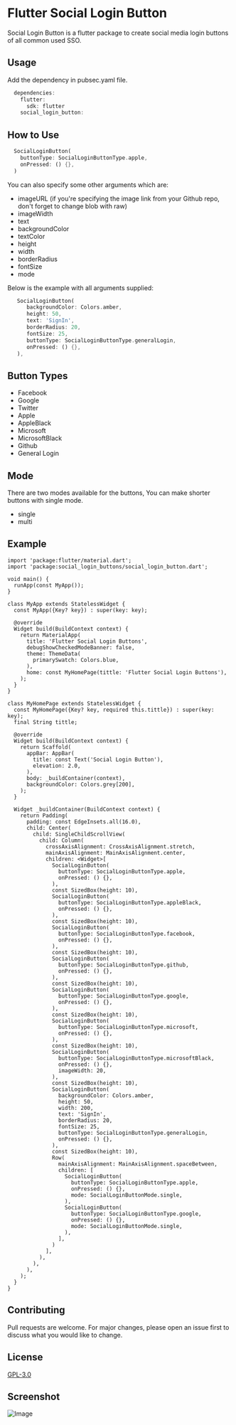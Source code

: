 # Flutter Social Login Button

Social Login Button is a flutter package to create social media login buttons of all common used SSO.

## Usage

Add the dependency in pubsec.yaml file.

```dart
  dependencies:
    flutter:
      sdk: flutter
    social_login_button:
```

## How to Use

```dart
  SocialLoginButton(
    buttonType: SocialLoginButtonType.apple,
    onPressed: () {},
  )          
```
You can also specify some other arguments which are:

- imageURL (if you're specifying the image link from your Github repo, don't forget to change blob with raw)
- imageWidth
- text
- backgroundColor
- textColor
- height
- width
- borderRadius
- fontSize
- mode

Below is the example with all arguments supplied:

```dart
   SocialLoginButton(
      backgroundColor: Colors.amber,
      height: 50,
      text: 'SignIn',
      borderRadius: 20,
      fontSize: 25,
      buttonType: SocialLoginButtonType.generalLogin,
      onPressed: () {},
   ),
```

## Button Types

- Facebook
- Google
- Twitter
- Apple
- AppleBlack
- Microsoft
- MicrosoftBlack
- Github
- General Login

## Mode

There are two modes available for the buttons, You can make shorter buttons with single mode.

- single
- multi

## Example

```
import 'package:flutter/material.dart';
import 'package:social_login_buttons/social_login_button.dart';

void main() {
  runApp(const MyApp());
}

class MyApp extends StatelessWidget {
  const MyApp({Key? key}) : super(key: key);

  @override
  Widget build(BuildContext context) {
    return MaterialApp(
      title: 'Flutter Social Login Buttons',
      debugShowCheckedModeBanner: false,
      theme: ThemeData(
        primarySwatch: Colors.blue,
      ),
      home: const MyHomePage(tittle: 'Flutter Social Login Buttons'),
    );
  }
}

class MyHomePage extends StatelessWidget {
  const MyHomePage({Key? key, required this.tittle}) : super(key: key);
  final String tittle;

  @override
  Widget build(BuildContext context) {
    return Scaffold(
      appBar: AppBar(
        title: const Text('Social Login Button'),
        elevation: 2.0,
      ),
      body: _buildContainer(context),
      backgroundColor: Colors.grey[200],
    );
  }

  Widget _buildContainer(BuildContext context) {
    return Padding(
      padding: const EdgeInsets.all(16.0),
      child: Center(
        child: SingleChildScrollView(
          child: Column(
            crossAxisAlignment: CrossAxisAlignment.stretch,
            mainAxisAlignment: MainAxisAlignment.center,
            children: <Widget>[
              SocialLoginButton(
                buttonType: SocialLoginButtonType.apple,
                onPressed: () {},
              ),
              const SizedBox(height: 10),
              SocialLoginButton(
                buttonType: SocialLoginButtonType.appleBlack,
                onPressed: () {},
              ),
              const SizedBox(height: 10),
              SocialLoginButton(
                buttonType: SocialLoginButtonType.facebook,
                onPressed: () {},
              ),
              const SizedBox(height: 10),
              SocialLoginButton(
                buttonType: SocialLoginButtonType.github,
                onPressed: () {},
              ),
              const SizedBox(height: 10),
              SocialLoginButton(
                buttonType: SocialLoginButtonType.google,
                onPressed: () {},
              ),
              const SizedBox(height: 10),
              SocialLoginButton(
                buttonType: SocialLoginButtonType.microsoft,
                onPressed: () {},
              ),
              const SizedBox(height: 10),
              SocialLoginButton(
                buttonType: SocialLoginButtonType.microsoftBlack,
                onPressed: () {},
                imageWidth: 20,
              ),
              const SizedBox(height: 10),
              SocialLoginButton(
                backgroundColor: Colors.amber,
                height: 50,
                width: 200,
                text: 'SignIn',
                borderRadius: 20,
                fontSize: 25,
                buttonType: SocialLoginButtonType.generalLogin,
                onPressed: () {},
              ),
              const SizedBox(height: 10),
              Row(
                mainAxisAlignment: MainAxisAlignment.spaceBetween,
                children: [
                  SocialLoginButton(
                    buttonType: SocialLoginButtonType.apple,
                    onPressed: () {},
                    mode: SocialLoginButtonMode.single,
                  ),
                  SocialLoginButton(
                    buttonType: SocialLoginButtonType.google,
                    onPressed: () {},
                    mode: SocialLoginButtonMode.single,
                  ),
                ],
              )
            ],
          ),
        ),
      ),
    );
  }
}

```

## Contributing
Pull requests are welcome. For major changes, please open an issue first to discuss what you would like to change.

## License
[GPL-3.0](https://choosealicense.com/licenses/gpl-3.0/)

## Screenshot
![Image](https://github.com/MuhammadHassanRazaa/FlutterSocialLoginButtons/blob/master/Screenshots/ss1.png)